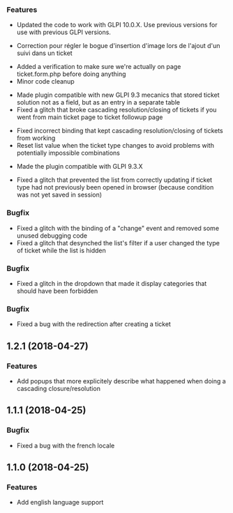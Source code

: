 <a name="3.0.0"></a>

### Features

- Updated the code to work with GLPI 10.0.X. Use previous versions for use with previous GLPI versions. 

<a name="2.0.4"></a>

- Correction pour régler le bogue d'insertion d'image lors de l'ajout d'un suivi dans un ticket

<a name="2.0.3"></a>

- Added a verification to make sure we're actually on page ticket.form.php before doing anything
- Minor code cleanup

<a name="2.0.2"></a>

- Made plugin compatible with new GLPI 9.3 mecanics that stored ticket solution not as a field, but as an entry in a separate table
- Fixed a glitch that broke cascading resolution/closing of tickets if you went from main ticket page to ticket followup page

<a name="2.0.1"></a>

- Fixed incorrect binding that kept cascading resolution/closing of tickets from working
- Reset list value when the ticket type changes to avoid problems with potentially impossible combinations

<a name="2.0.0"></a>

- Made the plugin compatible with GLPI 9.3.X

<a name="1.2.7"></a>

- Fixed a glitch that prevented the list from correctly updating if ticket type had not previously been opened in browser (because condition was
  not yet saved in session)

<a name="1.2.6"></a>

### Bugfix

- Fixed a glitch with the binding of a "change" event and removed some unused debugging code
- Fixed a glitch that desynched the list's filter if a user changed the type of ticket while the list is hidden

<a name="1.2.5"></a>

### Bugfix

- Fixed a glitch in the dropdown that made it display categories that should have been forbidden

<a name="1.2.2"></a>

### Bugfix

- Fixed a bug with the redirection after creating a ticket

<a name="1.2.1"></a>

## 1.2.1 (2018-04-27)

### Features

- Add popups that more explicitely describe what happened when doing a cascading closure/resolution

<a name="1.1.1"></a>
## 1.1.1 (2018-04-25)

### Bugfix

- Fixed a bug with the french locale

<a name="1.1.0"></a>
## 1.1.0 (2018-04-25)

### Features

- Add english language support